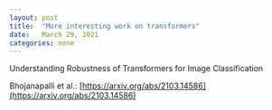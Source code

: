 ```yaml
---
layout: post
title:  "More interesting work on transformers"
date:   March 29, 2021
categories: none
---
```




Understanding Robustness of Transformers for Image Classification

Bhojanapalli et al.: [https://arxiv.org/abs/2103.14586](https://arxiv.org/abs/2103.14586)



 


